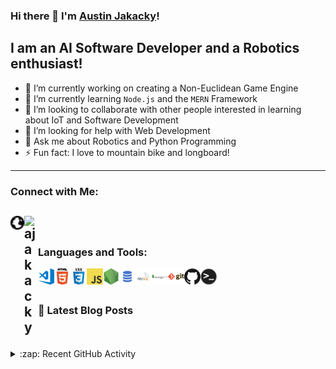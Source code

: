 ### Hi there 👋 I'm [Austin Jakacky](https://ajakacky.com)!

## I am an AI Software Developer and a Robotics enthusiast!
- 🔭 I’m currently working on creating a Non-Euclidean Game Engine
- 🌱 I’m currently learning ```Node.js``` and the ```MERN``` Framework
- 👯 I’m looking to collaborate with other people interested in learning about IoT and Software Development
- 🤔 I’m looking for help with Web Development
- 💬 Ask me about Robotics and Python Programming
- ⚡ Fun fact: I love to mountain bike and longboard!

---
### Connect with Me:
[<img align="left" alt="ajakacky.com" width="22px" src="https://raw.githubusercontent.com/iconic/open-iconic/master/svg/globe.svg" />][mywebsite]
[<img align="left" alt="ajakacky" width="22px" src="https://cdn.jsdelivr.net/npm/simple-icons@v3/icons/linkedin.svg" />][linkedin]
<br/>
---

### Languages and Tools:
[<img align="left" alt="Visual Studio Code" width="26px" src="https://raw.githubusercontent.com/github/explore/80688e429a7d4ef2fca1e82350fe8e3517d3494d/topics/visual-studio-code/visual-studio-code.png" />][mywebsite]
[<img align="left" alt="HTML5" width="26px" src="https://raw.githubusercontent.com/github/explore/80688e429a7d4ef2fca1e82350fe8e3517d3494d/topics/html/html.png" />][mywebsite]
[<img align="left" alt="CSS3" width="26px" src="https://raw.githubusercontent.com/github/explore/80688e429a7d4ef2fca1e82350fe8e3517d3494d/topics/css/css.png" />][mywebsite]
[<img align="left" alt="JavaScript" width="26px" src="https://raw.githubusercontent.com/github/explore/80688e429a7d4ef2fca1e82350fe8e3517d3494d/topics/javascript/javascript.png" />][mywebsite]
[<img align="left" alt="Node.js" width="26px" src="https://raw.githubusercontent.com/github/explore/80688e429a7d4ef2fca1e82350fe8e3517d3494d/topics/nodejs/nodejs.png" />][mywebsite]
[<img align="left" alt="SQL" width="26px" src="https://raw.githubusercontent.com/github/explore/80688e429a7d4ef2fca1e82350fe8e3517d3494d/topics/sql/sql.png" />][mywebsite]
[<img align="left" alt="MySQL" width="26px" src="https://raw.githubusercontent.com/github/explore/80688e429a7d4ef2fca1e82350fe8e3517d3494d/topics/mysql/mysql.png" />][mywebsite]
[<img align="left" alt="MongoDB" width="26px" src="https://raw.githubusercontent.com/github/explore/80688e429a7d4ef2fca1e82350fe8e3517d3494d/topics/mongodb/mongodb.png" />][mywebsite]
[<img align="left" alt="Git" width="26px" src="https://raw.githubusercontent.com/github/explore/80688e429a7d4ef2fca1e82350fe8e3517d3494d/topics/git/git.png" />][mywebsite]
[<img align="left" alt="GitHub" width="26px" src="https://raw.githubusercontent.com/github/explore/78df643247d429f6cc873026c0622819ad797942/topics/github/github.png" />][mywebsite]
[<img align="left" alt="Terminal" width="26px" src="https://raw.githubusercontent.com/github/explore/80688e429a7d4ef2fca1e82350fe8e3517d3494d/topics/terminal/terminal.png" />][mywebsite]

[mywebsite]: https://ajakacky.com
[linkedin]: https://www.linkedin.com/in/austinjakacky/

<br />
<br />

### 📕 Latest Blog Posts

<!-- BLOG-POST-LIST:START -->
<!-- BLOG-POST-LIST:END -->
</br>
</br>

<details>
    <summary>:zap: Recent GitHub Activity</summary>

<!--START_SECTION:activity-->
<!--END_SECTION:activity-->

</details>
